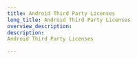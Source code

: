 ```yaml
---
title: Android Third Party Licenses
long_title: Android Third Party Licenses
overview_description: 
description: 
Android Third Party Licenses

---
```


